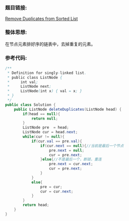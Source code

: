 ### 题目链接:
[Remove Duplicates from Sorted List][1]


  [1]:https://leetcode.com/problems/remove-duplicates-from-sorted-list/
### 整体思想:
在节点元素排好序的链表中，去掉重复的元素。

### 参考代码:
```java
/**
 * Definition for singly-linked list.
 * public class ListNode {
 *     int val;
 *     ListNode next;
 *     ListNode(int x) { val = x; }
 * }
 */
public class Solution {
    public ListNode deleteDuplicates(ListNode head) {
        if(head == null){
        	return null;
        }
        ListNode pre  = head;
        ListNode cur = head.next;
        while(cur != null){
        	if(cur.val == pre.val){
        		if(cur.next == null){//当前是最后一个节点
        			pre.next = null;
        			cur = pre.next;
        		}else{//不是最后一个，断链，重连
        			pre.next = cur.next;
        			cur = pre.next;
        		}
        	}
        	else{
        		pre = cur;
        		cur = cur.next;
        	}
        }
        return head;
    }
}
```